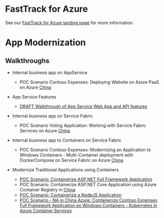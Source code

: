 # FastTrack for Azure

See our [FastTrack for Azure landing page](https://github.com/Azure/FastTrackForAzure) for more information.

# App Modernization

## Walkthroughs

* Internal business app on AppService
    * POC Scenario Contoso Expenses: Deploying Website on Azure PaaS on Azure [China](app-service/articles/app-service.md)
    
* App Service Features
    * [DRAFT Walkthrough of App Service Web App and API features](webapps-features-walkthrough/fta-webapp-features-demo.md)

* Internal business app on Service Fabric
    * POC Scenario Voting Application: Working with Service Fabric Services on Azure [China](service-fabric/articles/serivce-fabric.md)

* Internal business app to Containers on Service Fabric
    * POC Scenario Contoso Expenses: Modernizing an Application to Windows Containers - Multi-Container deployment with DockerCompose on Service Fabric on Azure [China](containers-on-service-fabric/articles/containers-on-service-fabric-with-compose.md)

* Modernize Traditional Applications using Containers 
   * [POC Scenario: Containerize ASP.NET Full Framework Application](containers/articles/aspnet-fullframework.md)
   * POC Scenario: Containerize ASP.NET Core Application using Azure Container Registry in [China](containers/articles/aspnet-core.md)
   * [POC Scenario: Containerize a NodeJS Application](containers/articles/node-todo.md)
   * [POC Scenario - NA in China Azure: Containerize Contoso Expenses Full Framework Application on Windows Containers - Kubernetes in Azure Container Services](containers/articles/acs-with-kubernetes.md)

